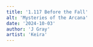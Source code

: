 ```yaml
---
title: '1.117 Before the Fall'
alt: 'Mysteries of the Arcana'
date: '2024-10-03'
author: 'J Gray'
artist: 'Keira'
---
```

